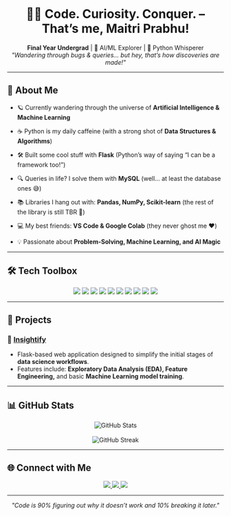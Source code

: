 <h1 align="center">👩‍💻 Code. Curiosity. Conquer. – That’s me, Maitri Prabhu!</h1>
<p align="center">
  <b>Final Year Undergrad</b> | 🍭 AI/ML Explorer | 🐍 Python Whisperer <br>
  <i>"Wandering through bugs & queries... but hey, that’s how discoveries are made!"</i>
</p>

---

## 🌸 About Me 

- 🪐 Currently wandering through the universe of **Artificial Intelligence & Machine Learning**  

- ☕ Python is my daily caffeine (with a strong shot of **Data Structures & Algorithms**)  

- 🛠️ Built some cool stuff with **Flask** (Python’s way of saying “I can be a framework too!”)  

- 🔍 Queries in life? I solve them with **MySQL** (well… at least the database ones 😅)  

- 📚 Libraries I hang out with: **Pandas, NumPy, Scikit-learn** (the rest of the library is still TBR 📖)  

- 💻 My best friends: **VS Code & Google Colab** (they never ghost me ❤️)  

- 💡 Passionate about **Problem-Solving, Machine Learning, and AI Magic**  

---

## 🛠️ Tech Toolbox  

<p align="center">
  <img src="https://img.shields.io/badge/Python-3776AB?style=for-the-badge&logo=python&logoColor=white"/>
  <img src="https://img.shields.io/badge/Flask-000000?style=for-the-badge&logo=flask&logoColor=white"/>
  <img src="https://img.shields.io/badge/MySQL-005C84?style=for-the-badge&logo=mysql&logoColor=white"/>
  <img src="https://img.shields.io/badge/Numpy-013243?style=for-the-badge&logo=numpy&logoColor=white"/>
  <img src="https://img.shields.io/badge/Pandas-150458?style=for-the-badge&logo=pandas&logoColor=white"/>
  <img src="https://img.shields.io/badge/Scikit--learn-F7931E?style=for-the-badge&logo=scikitlearn&logoColor=white"/>
  <img src="https://img.shields.io/badge/Git-F05033?style=for-the-badge&logo=git&logoColor=white"/>
  <img src="https://img.shields.io/badge/GitHub-181717?style=for-the-badge&logo=github&logoColor=white"/>
  <img src="https://img.shields.io/badge/VSCode-007ACC?style=for-the-badge&logo=visualstudiocode&logoColor=white"/>
  <img src="https://img.shields.io/badge/GoogleColab-F9AB00?style=for-the-badge&logo=googlecolab&logoColor=white"/>
</p>

---

## 🚀 Projects  

### 📌 [Insightify](https://github.com/Mai3Prabhu/Insightify)
- Flask-based web application designed to simplify the initial stages of **data science workflows**.  
- Features include: **Exploratory Data Analysis (EDA), Feature Engineering,** and basic **Machine Learning model training**.  

---

## 📊 GitHub Stats  

<p align="center">
  <img src="https://github-readme-stats.vercel.app/api?username=Mai3Prabhu&show_icons=true&theme=tokyonight" alt="GitHub Stats" />  
  <br><br>
  <img src="https://github-readme-streak-stats.herokuapp.com/?user=Mai3Prabhu&theme=tokyonight" alt="GitHub Streak" />  
</p>

---

## 🌐 Connect with Me  

<p align="center">
  <a href="mailto:maitriprabhu@gmail.com">
    <img src="https://img.shields.io/badge/Gmail-D14836?style=for-the-badge&logo=gmail&logoColor=white" />
  </a>
  <a href="https://www.linkedin.com/in/maitriprabhu30/">
    <img src="https://img.shields.io/badge/LinkedIn-0077B5?style=for-the-badge&logo=linkedin&logoColor=white" />
  </a>
  <a href="https://github.com/Mai3Prabhu">
    <img src="https://img.shields.io/badge/GitHub-181717?style=for-the-badge&logo=github&logoColor=white" />
  </a>
</p>

---

<p align="center">
  <i>"Code is 90% figuring out why it doesn’t work and 10% breaking it later."</i>
</p>
